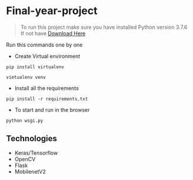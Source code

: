 # Final-year-project


> To run this project make sure you have installed Python version 3.7.6 If not have <a href="https://www.python.org/downloads/release/python-376/">Download Here</a>

Run this commands one by one 

* Create Virtual environment
```
pip install virtualenv
```
```
vietualenv venv
```

* Install all the requirements 
```
pip install -r requirements.txt
```

* To start and run in the browser
```
python wsgi.py
```

## Technologies
- Keras/Tensorflow
- OpenCV
- Flask
- MobilenetV2
